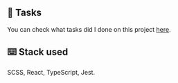 ## 📔 Tasks
You can check what tasks did I done on this project [here](TASKS_LIST.md).

## ⌨️ Stack used
SCSS, React, TypeScript, Jest.

